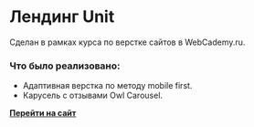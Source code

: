 # Лендинг Unit 

Сделан в рамках курса по верстке сайтов в WebCademy.ru. 

### Что было реализовано:

- Адаптивная верстка по методу mobile first.
- Карусель с отзывами Owl Carousel.

[**Перейти на сайт**](http://t92635uk.beget.tech/unit/index.html)
